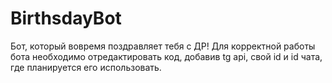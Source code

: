 # BirthsdayBot
Бот, который вовремя поздравляет тебя с ДР! 
Для корректной работы бота необходимо отредактировать код, добавив tg api, свой id и id чата, где планируется его использовать.
